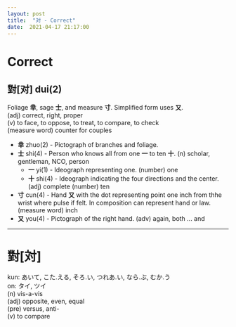 ```yaml
---
layout: post
title:  "对 - Correct"
date:  2021-04-17 21:17:00
---
```


# Correct

## 對[对] dui(2)

Foliage **丵**, sage **士**, and measure **寸**.
Simplified form uses **又**.  
(adj) correct, right, proper  
(v) to face, to oppose, to treat, to compare, to check  
(measure word) counter for couples

- **丵** zhuo(2) - Pictograph of branches and foliage.
- **士** shi(4) - Person who knows all from one **一** to ten **十**.
(n) scholar, gentleman, NCO, person
    - **一** yi(1) - Ideograph representing one.
    (number) one
    - **十** shi(4) - Ideograph indicating the four directions and the center.
    (adj) complete
    (number) ten
- **寸** cun(4) - Hand **又** with the dot representing point one inch from thhe wrist where pulse if felt.
In composition can represent hand or law.
(measure word) inch
- **又** you(4) - Pictograph of the right hand.
(adv) again, both ... and

------

# 對[対]

kun: あいて, こた.える, そろ.い, つれあ.い, なら.ぶ, むか.う  
on: タイ, ツイ  
(n) vis-a-vis  
(adj) opposite, even, equal  
(pre) versus, anti-  
(v) to compare  
